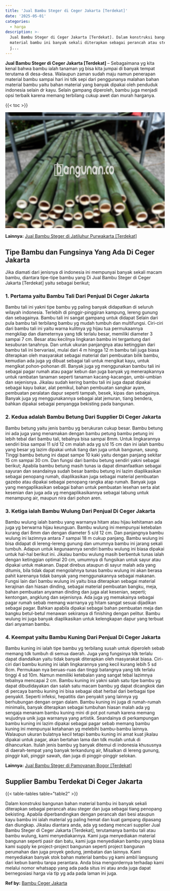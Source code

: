 ```yaml
---
title: 'Jual Bambu Steger di Ceger Jakarta [Terdekat]'
date: '2025-05-01'
categories:
  - harga
description: >-
  Jual Bambu Steger di Ceger Jakarta [Terdekat]. Dalam konstruksi bangunan bahan
  material bambu ini banyak sekali diterapkan sebagai perancah atau steger dan
  j...
---
```


**Jual Bambu Steger di Ceger Jakarta \[Terdekat\]** – Sebagaimana yg kita kenal bahwa bambu ialah tanaman yg bisa kita jumpai di banyak tempat terutama di desa-desa. Walaupun zaman sudah maju namun penerapan material bambu sampai hari ini tdk sepi dari penggunanya malahan bahan material bambu yaitu bahan material yang banyak dipakai oleh penduduk indonesia selain dr kayu. Selain gampang diperoleh, bambu juga menjadi opsi terbaik karena memang terbilang cukup awet dan murah harganya.

{{< toc >}}

![Jual Bambu Steger di Ceger Jakarta [Terdekat]](/images/jual-bambu-tali-40.png)

**Lainnya:** [Jual Bambu Steger di Jatiluhur Purwakarta \[Terdekat\]](https://bambu.bangunan.co/jual-bambu-steger-di-jatiluhur-purwakarta-terdekat/)

## Tipe Bambu dan Fungsinya Yang Ada Di Ceger Jakarta

Jika diamati dari jenisnya di indonesia ini mempunyai banyak sekali macam bambu, diantara tipe-tipe bambu yang Di Jual Bambu Steger di Ceger Jakarta \[Terdekat\] yaitu sebagai berikut;

### 1\. Pertama yaitu Bambu Tali Dari Penjual Di Ceger Jakarta

Bambu tali ini yakni tipe bambu yg paling banyak didapatkan di seluruh wilayah indonesia. Terlebih di pinggir-pinggiran kampung, lereng gunung dan sebagainya. Bambu tali ini sangat gampang untuk didapat Selain dari pula bambu tali terbilang bambu yg mudah tumbuh dan multifungsi. Ciri-ciri dari bambu tali ini yaitu warna kulitnya yg hijau tua permukaannya mengkilap dan diameternya yang tdk terlalu besar, memiliki diameter 3 sampai 7 cm. Besar atau kecilnya lingkaran bambu ini tergantung dari kesuburan tanahnya. Dan untuk ukuran panjangnya atau ketinggian dari bambu tali ini bervariasi, mulai dari 4 m hingga 12 m bambu tali juga biasa diterapkan oleh masyarakat sebagai material dari pembuatan bilik bambu, kemudian ada juga yg dibuat sebagai tali untuk mengikat kayu, untuk mengikat pohon-pohonan dll. Banyak juga yg menggunakan bambu tali ini sebagai pagar rumah atau pagar kebun dan juga banyak yg menerapkannya untuk rambatan tanaman seperti tanaman kacang-kacangan, umbi-umbian dan sejenisnya. Jikalau sudah kering bambu tali ini juga dapat dipakai sebagai kayu bakar, alat pemikul, bahan pembuatan sangkar ayam, pembuatan peralatan dapur seperti tampah, besek, kipas dan sebagainya. Banyak juga yg menggunakannya sebagai alat jemuran, tiang bendera, bahkan dipakai sebagai penyangga bekisting pada bangunan.

### 2\. Kedua adalah Bambu Betung Dari Supplier Di Ceger Jakarta

Bambu betung yaitu jenis bambu yg berukuran cukup besar. Bambu betung ini ada juga yang menamakan dengan bambu petung bambu petung ini lebih tebal dari bambu tali, tebalnya bisa sampai 8mm. Untuk lingkarannya sendiri bisa sampai 11 s/d 12 cm malah ada yg s/d 15 cm dan ini ialah bambu yang besar yg lazim dipakai untuk tiang dan juga untuk bangunan, saung. Tinggi bambu betung ini dapat sampe 10 kaki yaitu dengan panjang sekitar 15 cm sampai 30 cm. Dan fungsi dari bambu betung sendiri yakni sebagai berikut; Apabila bambu betung masih tunas ia dapat dimanfaatkan sebagai sayuran dan seandainya sudah besar bambu betung ini lazim diaplikasikan sebagai penopang rumah, diaplikasikan juga sebagai material pembuatan gazebo atau dipakai sebagai penopang rangka atap rumah. Banyak juga yang mengaplikasikan sebagai bahan untuk pembuatan lesehan serta alat kesenian dan juga ada yg mengaplikasikannya sebagai tabung untuk menampung air, maupun nira dari pohon aren.

### 3\. Ketiga ialah Bambu Wulung Dari Penjual Di Ceger Jakarta

Bambu wulung ialah bambu yang warnanya hitam atau hijau kehitaman ada juga yg berwarna hijau keunguan. Bambu wulung ini mempunyai ketebalan kurang dari 8mm dan dengan diameter 5 s/d 12 cm. Dan panjangnya bambu wulung ini lazimnya antara 7 sampai 18 m cukup panjang. Bambu wulung ini bisa didapat di lereng-lereng gunung dan umumnya bambu ini jarang sekali tumbuh. Adapun untuk kegunaannya sendiri bambu wulung ini biasa dipakai untuk hal-hal berikut ini. Jikalau bambu wulung masih berbentuk tunas ialah dengan ketinggian optimal 20 cm, umumnya di fungsikan untuk sayur atau dipakai untuk makanan. Dapat direbus ataupun di sayur malah ada yang ditumis, bila tidak dapat mengolahnya tunas bambu wulung ini akan berasa pahit karenanya tidak banyak yang menggunakannya sebagai makanan. Fungsi lain dari bambu wulung ini yaitu bisa diterapkan sebagai material kerajinan dan hiasan dinding, sebagai material pembuatan bangku, meja, bahan pembuatan anyaman dinding dan juga alat kesenian, seperti; kentongan, angklung dan sejenisnya. Ada juga yg memakainya sebagai pagar rumah sebab memang warnanya yg hitam sangat sesuai dijadikan sebagai pagar. Bahkan apabila dipakai sebagai bahan pembuatan meja dan bangku betul-betul menawan sekiranya di finishing dengan pelitur. Bambu wulung ini juga banyak diaplikasikan untuk kelengkapan dapur yang terbuat dari anyaman bambu.

### 4\. Keempat yaitu Bambu Kuning Dari Penjual Di Ceger Jakarta

Bambu kuning ini ialah tipe bambu yg terbilang susah untuk diperoleh sebab memang tdk tumbuh di semua daerah. Juga yang fungsinya tdk terlalu dapat diandalkan yaitu tidak banyak diterapkan oleh masyarakat biasa. Ciri-ciri dari bambu kuning ini ialah lingkarannya yang kecil kurang lebih 5 sd 8cm. Permukaan nya beruas-ruas dan tinggi batangnya yang tdk terlalu tinggi 4 sd 10m. Namun memiliki ketebalan yang sangat tebal lazimnya tebalnya mencapai 2 cm. Bambu kuning ini yakni salah satu tipe bambu yg dapat dibudidayakan dan salah satu macam bambu yg dapat dicangkok dan di percaya bambu kuning ini bisa sebagai obat herbal dari berbagai tipe penyakit. Seperti infeksi, hepatitis dan penyakit yang lainnya yg berhubungan dengan organ dalam. Bambu kuning ini juga di rumah-rumah minimalis, banyak diterapkan sebagai tumbuhan hiasan malah ada yg sengaja menanam bambu kuning mini di pot pot rumah karena memang wujudnya unik juga warnanya yang artistik. Seandainya di perkampungan bambu kuning ini lazim dipakai sebagai pagar sebab memang bambu kuning ini mempunyai ketahanan yg melebihi bambu-bambu lainnya. Walaupun ukuran bulatnya kecil tetapi bambu kuning ini amat kuat jikalau dipakai untuk pagar, akan bertahan lama dan tdk mudah untuk di dihancurkan. Itulah jenis bambu yg banyak ditemui di indonesia khususnya di daerah-tempat yang banyak terkandung air, Misalkan di lereng gunung, pinggir kali, pinggir sawah, dan juga di pinggir-pinggir selokan.

**Lainnya:** [Jual Bambu Steger di Pamoyanan Bogor \[Terdekat\]](https://bambu.bangunan.co/jual-bambu-steger-di-pamoyanan-bogor-terdekat/)

## Supplier Bambu Terdekat Di Ceger Jakarta

{{< table-tables table="table2" >}}

Dalam konstruksi bangunan bahan material bambu ini banyak sekali diterapkan sebagai perancah atau steger dan juga sebagai tiang penopang bekisting. Apabila diperbandingkan dengan perancah dari besi ataupun kayu bambu ini ialah material yg paling hemat dan kuat gampang dipasang dan diungkap. Jikalau diantara anda, ada yg sedang mencari supplier Jual Bambu Steger di Ceger Jakarta \[Terdekat\], terutamanya bambu tali atau bambu wulung, kami menyediakannya. Kami juga menyediakan material bangunan seperti pasir dan batu, kami juga menyediakan bambu yang biasa kami supply ke project-project bangunan seperti project bangunan perumahan dan juga proyek gedung, jembatan dan lainnya. Kami menyediakan banyak stok bahan material bambu yg kami ambil langsung dari kebun bambu tanpa perantara. Anda bisa mengordernya terhadap kami melalui nomor whatsapp yang ada pada situs ini atau anda juga dapat bernegosiasi harga via tlp yg ada pada laman ini juga.

**Ref by:** [Bambu Ceger Jakarta](https://id.wikipedia.org/wiki/Bambu)
